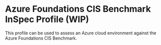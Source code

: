 # Azure Foundations CIS Benchmark InSpec Profile (WIP)

This profile can be used to assess an Azure cloud environment against the Azure Foundations CIS Benchmark.